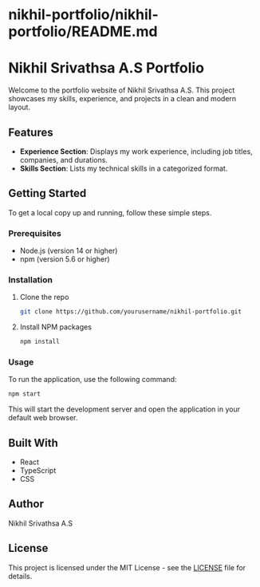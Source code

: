 # nikhil-portfolio/nikhil-portfolio/README.md

# Nikhil Srivathsa A.S Portfolio

Welcome to the portfolio website of Nikhil Srivathsa A.S. This project showcases my skills, experience, and projects in a clean and modern layout.

## Features

- **Experience Section**: Displays my work experience, including job titles, companies, and durations.
- **Skills Section**: Lists my technical skills in a categorized format.

## Getting Started

To get a local copy up and running, follow these simple steps.

### Prerequisites

- Node.js (version 14 or higher)
- npm (version 5.6 or higher)

### Installation

1. Clone the repo
   ```bash
   git clone https://github.com/yourusername/nikhil-portfolio.git
   ```
2. Install NPM packages
   ```bash
   npm install
   ```

### Usage

To run the application, use the following command:

```bash
npm start
```

This will start the development server and open the application in your default web browser.

## Built With

- React
- TypeScript
- CSS

## Author

Nikhil Srivathsa A.S

## License

This project is licensed under the MIT License - see the [LICENSE](LICENSE) file for details.
